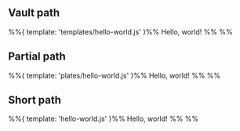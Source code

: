 ## Vault path

%%{ template: 'templates/hello-world.js' }%%
Hello, world!
%% %%

## Partial path

%%{ template: 'plates/hello-world.js' }%%
Hello, world!
%% %%

## Short path

%%{ template: 'hello-world.js' }%%
Hello, world!
%% %%